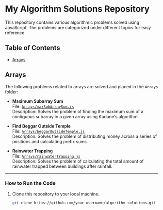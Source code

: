 # My Algorithm Solutions Repository

This repository contains various algorithmic problems solved using JavaScript. The problems are categorized under different topics for easy reference.

## Table of Contents

- [Arrays](#arrays)

## Arrays

The following problems related to arrays are solved and placed in the `Arrays` folder:

- **Maximum Subarray Sum**  
  File: [`Arrays/maxSubArraySum.js`](/Arrays/1.%20Kadanes%20Alogrithm.js)  
  Description: Solves the problem of finding the maximum sum of a contiguous subarray in a given array using Kadane's algorithm.

- **Find Beggar Outside Temple**  
  File: [`Arrays/beggarOutsideTemple.js`](/Arrays/2.%20BeggarOutside%20Temple.js)  
  Description: Solves the problem of distributing money across a series of positions and calculating prefix sums.

- **Rainwater Trapping**  
  File: [`Arrays/rainwaterTrapping.js`](/Arrays/3.Trapping%20Rain%20Water.js)  
  Description: Solves the problem of calculating the total amount of rainwater trapped between buildings after rainfall.

---

### How to Run the Code

1. Clone this repository to your local machine.
   ```bash
   git clone https://github.com/your-username/algorithm-solutions.git
